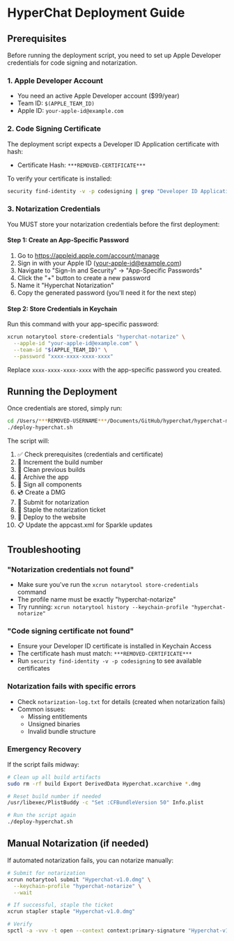 # HyperChat Deployment Guide

## Prerequisites

Before running the deployment script, you need to set up Apple Developer credentials for code signing and notarization.

### 1. Apple Developer Account
- You need an active Apple Developer account ($99/year)
- Team ID: `$(APPLE_TEAM_ID)`
- Apple ID: `your-apple-id@example.com`

### 2. Code Signing Certificate
The deployment script expects a Developer ID Application certificate with hash:
- Certificate Hash: `***REMOVED-CERTIFICATE***`

To verify your certificate is installed:
```bash
security find-identity -v -p codesigning | grep "Developer ID Application"
```

### 3. Notarization Credentials

You MUST store your notarization credentials before the first deployment:

#### Step 1: Create an App-Specific Password
1. Go to https://appleid.apple.com/account/manage
2. Sign in with your Apple ID (your-apple-id@example.com)
3. Navigate to "Sign-In and Security" → "App-Specific Passwords"
4. Click the "+" button to create a new password
5. Name it "Hyperchat Notarization"
6. Copy the generated password (you'll need it for the next step)

#### Step 2: Store Credentials in Keychain
Run this command with your app-specific password:
```bash
xcrun notarytool store-credentials "hyperchat-notarize" \
  --apple-id "your-apple-id@example.com" \
  --team-id "$(APPLE_TEAM_ID)" \
  --password "xxxx-xxxx-xxxx-xxxx"
```

Replace `xxxx-xxxx-xxxx-xxxx` with the app-specific password you created.

## Running the Deployment

Once credentials are stored, simply run:
```bash
cd /Users/***REMOVED-USERNAME***/Documents/GitHub/hyperchat/hyperchat-macos
./deploy-hyperchat.sh
```

The script will:
1. ✅ Check prerequisites (credentials and certificate)
2. 📝 Increment the build number
3. 🧹 Clean previous builds
4. 🔨 Archive the app
5. 🔏 Sign all components
6. 💿 Create a DMG
7. 🍎 Submit for notarization
8. 📎 Staple the notarization ticket
9. 🚀 Deploy to the website
10. 📋 Update the appcast.xml for Sparkle updates

## Troubleshooting

### "Notarization credentials not found"
- Make sure you've run the `xcrun notarytool store-credentials` command
- The profile name must be exactly "hyperchat-notarize"
- Try running: `xcrun notarytool history --keychain-profile "hyperchat-notarize"`

### "Code signing certificate not found"
- Ensure your Developer ID certificate is installed in Keychain Access
- The certificate hash must match: `***REMOVED-CERTIFICATE***`
- Run `security find-identity -v -p codesigning` to see available certificates

### Notarization fails with specific errors
- Check `notarization-log.txt` for details (created when notarization fails)
- Common issues:
  - Missing entitlements
  - Unsigned binaries
  - Invalid bundle structure

### Emergency Recovery
If the script fails midway:
```bash
# Clean up all build artifacts
sudo rm -rf build Export DerivedData Hyperchat.xcarchive *.dmg

# Reset build number if needed
/usr/libexec/PlistBuddy -c "Set :CFBundleVersion 50" Info.plist

# Run the script again
./deploy-hyperchat.sh
```

## Manual Notarization (if needed)

If automated notarization fails, you can notarize manually:

```bash
# Submit for notarization
xcrun notarytool submit "Hyperchat-v1.0.dmg" \
  --keychain-profile "hyperchat-notarize" \
  --wait

# If successful, staple the ticket
xcrun stapler staple "Hyperchat-v1.0.dmg"

# Verify
spctl -a -vvv -t open --context context:primary-signature "Hyperchat-v1.0.dmg"
```